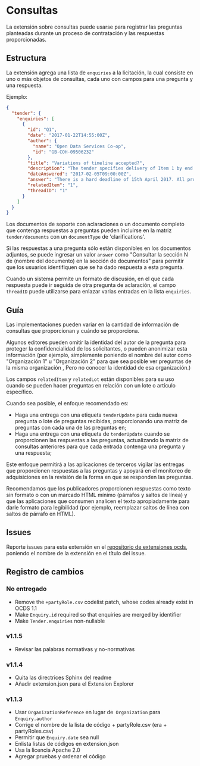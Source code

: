 # Consultas

La extensión sobre consultas puede usarse para registrar las preguntas planteadas durante un proceso de contratación y las respuestas proporcionadas.

## Estructura

La extensión agrega una lista de `enquiries` a la licitación, la cual consiste en uno o más objetos de consultas, cada uno con campos para una pregunta y una respuesta.

Ejemplo:

```json
{
  "tender": {
    "enquiries": [
      {
        "id": "Q1",
        "date": "2017-01-22T14:55:00Z",
        "author": {
          "name": "Open Data Services Co-op",
          "id": "GB-COH-09506232"
        },
        "title": "Variations of timeline accepted?",
        "description": "The tender specifies delivery of Item 1 by end of March 2017. Will alternative proposals for the timeline be considered?",
        "dateAnswered": "2017-02-05T09:00:00Z",
        "answer": "There is a hard deadline of 15th April 2017. All proposals must be for delivery of Item 1 by this date.",
        "relatedItem": "1",
        "threadID": "1"
      }
    ]
  }
}
```

Los documentos de soporte con aclaraciones o un documento completo que contenga respuestas a preguntas pueden incluirse en la matriz `tender/documents` con un `documentType` de 'clarifications'.

Si las respuestas a una pregunta sólo están disponibles en los documentos adjuntos, se puede ingresar un valor `answer` como "Consultar la sección N de (nombre del documento) en la sección de documentos" para permitir que los usuarios identifiquen que se ha dado respuesta a esta pregunta.

Cuando un sistema permite un formato de discusión, en el que cada respuesta puede ir seguida de otra pregunta de aclaración, el campo `threadID` puede utilizarse para enlazar varias entradas en la lista `enquiries`.

## Guía

Las implementaciones pueden variar en la cantidad de información de consultas que proporcionan y cuándo se proporciona.

Algunos editores pueden omitir la identidad del autor de la pregunta para proteger la confidencialidad de los solicitantes, o pueden anonimizar esta información (por ejemplo, simplemente poniendo el nombre del autor como "Organización 1" u "Organización 2" para que sea posible ver preguntas de la misma organización , Pero no conocer la identidad de esa organización.)

Los campos `relatedItem` y `relatedLot` están disponibles para su uso cuando se pueden hacer preguntas en relación con un lote o artículo específico.

Cuando sea posible, el enfoque recomendado es:

- Haga una entrega con una etiqueta `tenderUpdate` para cada nueva pregunta o lote de preguntas recibidas, proporcionando una matriz de preguntas con cada una de las preguntas en;
- Haga una entrega con una etiqueta de `tenderUpdate` cuando se proporcionen las respuestas a las preguntas, actualizando la matriz de consultas anteriores para que cada entrada contenga una pregunta y una respuesta;

Este enfoque permitirá a las aplicaciones de terceros vigilar las entregas que proporcionen respuestas a las preguntas y apoyará en el monitoreo de adquisiciones en la revisión de la forma en que se responden las preguntas.

Recomendamos que los publicadores proporcionen respuestas como texto sin formato o con un marcado HTML mínimo (párrafos y saltos de línea) y que las aplicaciones que consumen analicen el texto apropiadamente para darle formato para legibilidad (por ejemplo, reemplazar saltos de línea con saltos de párrafo en HTML).

## Issues

Reporte issues para esta extensión en el [repositorio de extensiones ocds](https://github.com/open-contracting/ocds-extensions/issues), poniendo el nombre de la extensión en el título del issue.

## Registro de cambios

### No entregado

- Remove the `+partyRole.csv` codelist patch, whose codes already exist in OCDS 1.1
- Make `Enquiry.id` required so that enquiries are merged by identifier
- Make `Tender.enquiries` non-nullable

### v1.1.5

- Revisar las palabras normativas y no-normativas

### v1.1.4

- Quita las directrices Sphinx del readme
- Añadir extension.json para el Extension Explorer

### v1.1.3

- Usar `OrganizationReference` en lugar de` Organization` para `Enquiry.author`
- Corrige el nombre de la lista de código + partyRole.csv (era + partyRoles.csv)
- Permitir que `Enquiry.date` sea null
- Enlista listas de códigos en extension.json
- Usa la licencia Apache 2.0
- Agregar pruebas y ordenar el código
